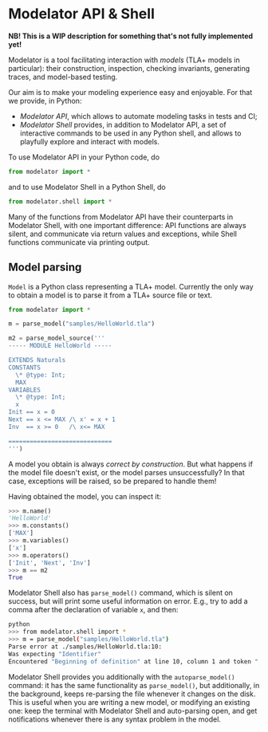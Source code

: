 Modelator API & Shell
===

**NB! This is a WIP description for something that's not fully implemented yet!**

Modelator is a tool facilitating interaction with *models* (TLA+ models in particular): their construction, inspection, checking invariants, generating traces, and model-based testing.

Our aim is to make your modeling experience easy and enjoyable. For that we provide, in Python:
 - *Modelator API*, which allows to automate modeling tasks in tests and CI;
 - *Modelator Shell* provides, in addition to Modelator API, a set of interactive commands to be used in any Python shell, and allows to playfully explore and interact with models.

To use Modelator API in your Python code, do

```python
from modelator import *
```

and to use Modelator Shell in a Python Shell, do

```python
from modelator.shell import *
```

Many of the functions from Modelator API have their counterparts in Modelator Shell, with one important difference: API functions are always silent, and communicate via return values and exceptions, while Shell functions communicate via printing output.


## Model parsing

`Model` is a Python class representing a TLA+ model. Currently the only way to obtain a model is to parse it from a TLA+ source file or text.

```python
from modelator import *

m = parse_model("samples/HelloWorld.tla")

m2 = parse_model_source('''
----- MODULE HelloWorld -----

EXTENDS Naturals
CONSTANTS
  \* @type: Int;
  MAX
VARIABLES 
  \* @type: Int;
  x
Init == x = 0
Next == x <= MAX /\ x' = x + 1
Inv  == x >= 0   /\ x<= MAX

=============================
''')
```

A model you obtain is always *correct by construction*. But what happens if the model file doesn't exist, or the model parses unsuccessfully? In that case, exceptions will be raised, so be prepared to handle them! 

Having obtained the model, you can inspect it:

```python
>>> m.name()
'HelloWorld'
>>> m.constants()
['MAX']
>>> m.variables()
['x']
>>> m.operators()
['Init', 'Next', 'Inv']
>>> m == m2
True
```

Modelator Shell also has `parse_model()` command, which is silent on success, but will print some useful information on error. E.g., try to add a comma after the declaration of variable `x`, and then:

```sh
python
>>> from modelator.shell import *
>>> m = parse_model("samples/HelloWorld.tla")
Parse error at ./samples/HelloWorld.tla:10:
Was expecting "Identifier"
Encountered "Beginning of definition" at line 10, column 1 and token ","
```

Modelator Shell provides you additionally with the `autoparse_model()` command: it has the same functionality as `parse_model()`, but additionally, in the background, keeps re-parsing the file whenever it changes on the disk. This is useful when you are writing a new model, or modifying an existing one: keep the terminal with Modelator Shell and auto-parsing open, and get notifications whenever there is any syntax problem in the model.